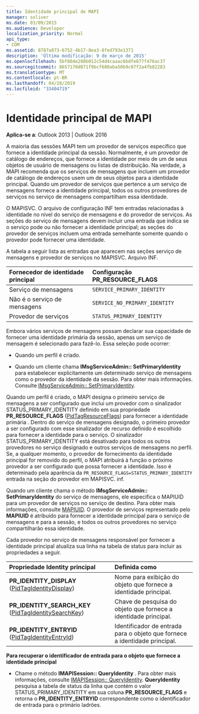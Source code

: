 ```yaml
---
title: Identidade principal de MAPI
manager: soliver
ms.date: 03/09/2015
ms.audience: Developer
localization_priority: Normal
api_type:
- COM
ms.assetid: 8787a873-6752-4b17-8ea3-8fed793e1371
description: 'Última modificação: 9 de março de 2015'
ms.openlocfilehash: 5bf88de280b012c54d4caaac6bdfe877f476ac37
ms.sourcegitcommit: 8657170d071f9bcf680aba50b9c07f2a4fb82283
ms.translationtype: MT
ms.contentlocale: pt-BR
ms.lasthandoff: 04/28/2019
ms.locfileid: "33404719"
---
```

# <a name="mapi-primary-identity"></a>Identidade principal de MAPI

  
  
**Aplica-se a**: Outlook 2013 | Outlook 2016 
  
A maioria das sessões MAPI tem um provedor de serviços específico que fornece a identidade principal da sessão. Normalmente, é um provedor de catálogo de endereços, que fornece a identidade por meio de um de seus objetos de usuário de mensagens ou listas de distribuição. Na verdade, a MAPI recomenda que os serviços de mensagens que incluem um provedor de catálogo de endereços usem um de seus objetos para a identidade principal. Quando um provedor de serviços que pertence a um serviço de mensagens fornece a identidade principal, todos os outros provedores de serviços no serviço de mensagens compartilham essa identidade.
  
O MAPISVC. O arquivo de configuração INF tem entradas relacionadas à identidade no nível do serviço de mensagens e do provedor de serviços. As seções do serviço de mensagens devem incluir uma entrada que indica se o serviço pode ou não fornecer a identidade principal; as seções do provedor de serviços incluem uma entrada semelhante somente quando o provedor pode fornecer uma identidade.
  
A tabela a seguir lista as entradas que aparecem nas seções serviço de mensagens e provedor de serviços no MAPISVC. Arquivo INF.
  
|**Fornecedor de identidade principal**|**Configuração PR_RESOURCE_FLAGS**|
|:-----|:-----|
|Serviço de mensagens  <br/> | `SERVICE_PRIMARY_IDENTITY` <br/> |
|Não é o serviço de mensagens  <br/> | `SERVICE_NO_PRIMARY_IDENTITY` <br/> |
|Provedor de serviços  <br/> | `STATUS_PRIMARY_IDENTITY` <br/> |
   
Embora vários serviços de mensagens possam declarar sua capacidade de fornecer uma identidade primária da sessão, apenas um serviço de mensagem é selecionado para fazê-lo. Essa seleção pode ocorrer:
  
- Quando um perfil é criado.
    
- Quando um cliente chama **IMsgServiceAdmin:: SetPrimaryIdentity** para estabelecer explicitamente um determinado serviço de mensagens como o provedor da identidade da sessão. Para obter mais informações. Consulte [IMsgServiceAdmin:: SetPrimaryIdentity](imsgserviceadmin-setprimaryidentity.md).
    
Quando um perfil é criado, o MAPI designa o primeiro serviço de mensagens a ser configurado que inclui um provedor com o sinalizador STATUS_PRIMARY_IDENTITY definido em sua propriedade **PR_RESOURCE_FLAGS** ([PidTagResourceFlags](pidtagresourceflags-canonical-property.md)) para fornecer a identidade primária . Dentro do serviço de mensagens designado, o primeiro provedor a ser configurado com esse sinalizador de recurso definido é escolhido para fornecer a identidade para o serviço. O sinalizador STATUS_PRIMARY_IDENTITY está desativado para todos os outros provedores no serviço designado e outros serviços de mensagens no perfil. Se, a qualquer momento, o provedor de fornecimento da identidade principal for removido do perfil, o MAPI atribuirá à função o próximo provedor a ser configurado que possa fornecer a identidade. Isso é determinado pela aparência da `PR_RESOURCE_FLAGS=STATUS_PRIMARY_IDENTITY` entrada na seção do provedor em MAPISVC. inf. 
  
Quando um cliente chama o método **IMsgServiceAdmin:: SetPrimaryIdentity** do serviço de mensagens, ele especifica o MAPIUID para um provedor de serviços no serviço de destino. Para obter mais informações, consulte [MAPIUID](mapiuid.md). O provedor de serviços representado pelo **MAPIUID** é atribuído para fornecer a identidade principal para o serviço de mensagens e para a sessão, e todos os outros provedores no serviço compartilharão essa identidade. 
  
Cada provedor no serviço de mensagens responsável por fornecer a identidade principal atualiza sua linha na tabela de status para incluir as propriedades a seguir.
  
|**Propriedade Identity principal**|**Definida como**|
|:-----|:-----|
|**PR_IDENTITY_DISPLAY** ([PidTagIdentityDisplay](pidtagidentitydisplay-canonical-property.md))  <br/> |Nome para exibição do objeto que fornece a identidade principal.  <br/> |
|**PR_IDENTITY_SEARCH_KEY** ([PidTagIdentitySearchKey](pidtagidentitysearchkey-canonical-property.md))  <br/> |Chave de pesquisa do objeto que fornece a identidade principal.  <br/> |
|**PR_IDENTITY_ENTRYID** ([PidTagIdentityEntryId](pidtagidentityentryid-canonical-property.md))  <br/> |Identificador de entrada para o objeto que fornece a identidade principal.  <br/> |
   
 **Para recuperar o identificador de entrada para o objeto que fornece a identidade principal**
  
- Chame o método **IMAPISession:: QueryIdentity** . Para obter mais informações, consulte [IMAPISession:: QueryIdentity](imapisession-queryidentity.md). **QueryIdentity** pesquisa a tabela de status da linha que contém o valor STATUS_PRIMARY_IDENTITY em sua coluna **PR_RESOURCE_FLAGS** e retorna o **PR_IDENTITY_ENTRYID** correspondente como o identificador de entrada para o primário ladrões. 
    

